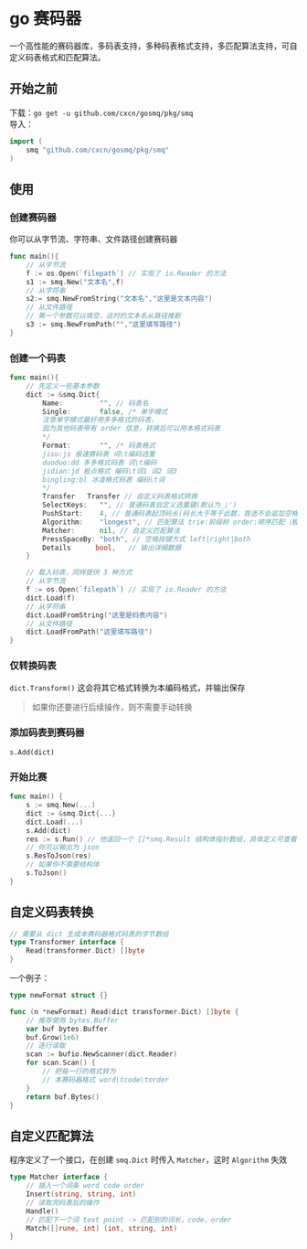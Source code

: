 # go 赛码器

一个高性能的赛码器库，多码表支持，多种码表格式支持，多匹配算法支持，可自定义码表格式和匹配算法。

## 开始之前

下载：`go get -u github.com/cxcn/gosmq/pkg/smq`  
导入：

```go
import (
    smq "github.com/cxcn/gosmq/pkg/smq"
)
```

## 使用

### 创建赛码器

你可以从字节流、字符串、文件路径创建赛码器

```go
func main(){
    // 从字节流
    f := os.Open(`filepath`) // 实现了 io.Reader 的方法
    s1 := smq.New("文本名",f)
    // 从字符串
    s2:= smq.NewFromString("文本名","这里是文本内容")
    // 从文件路径
    // 第一个参数可以填空，这时的文本名从路径推断
    s3 := smq.NewFromPath("","这里填写路径")
}
```

### 创建一个码表

```go
func main(){
    // 先定义一些基本参数
    dict := &smq.Dict{
        Name:         "", // 码表名
        Single:       false, /* 单字模式
        注意单字模式最好用多多格式的码表，
        因为其他码表带有 order 信息，转换后可以用本格式码表
        */
        Format:       "", /* 码表格式
        jisu:js 极速赛码表 词\t编码选重
        duoduo:dd 多多格式码表 词\t编码
        jidian:jd 极点格式 编码\t词1 词2 词3
        bingling:bl 冰凌格式码表 编码\t词
        */
        Transfer   Transfer // 自定义码表格式转换
        SelectKeys:   "", // 普通码表自定义选重键(默认为_;')
        PushStart:    4, // 普通码表起顶码长(码长大于等于此数，首选不会追加空格)
        Algorithm:    "longest", // 匹配算法 trie:前缀树 order:顺序匹配（极速跟打器） longest:最长匹配
        Matcher:      nil, // 自定义匹配算法
        PressSpaceBy: "both", // 空格按键方式 left|right|both
        Details      bool,   // 输出详细数据
    }

    // 载入码表，同样提供 3 种方式
    // 从字节流
    f := os.Open(`filepath`) // 实现了 io.Reader 的方法
    dict.Load(f)
    // 从字符串
    dict.LoadFromString("这里是码表内容")
    // 从文件路径
    dict.LoadFromPath("这里填写路径")
}
```

### 仅转换码表

`dict.Transform()` 这会将其它格式转换为本编码格式，并输出保存

> 如果你还要进行后续操作，则不需要手动转换

### 添加码表到赛码器

`s.Add(dict)`

### 开始比赛

```go
func main() {
    s := smq.New(...)
    dict := &smq.Dict{...}
    dict.Load(...)
    s.Add(dict)
    res := s.Run() // 他返回一个 []*smq.Result 结构体指针数组，具体定义可查看 struct.go 文件
    // 你可以输出为 json
    s.ResToJson(res)
    // 如果你不需要结构体
    s.ToJson()
}

```

## 自定义码表转换

```go
// 需要从 dict 生成本赛码器格式码表的字节数组
type Transformer interface {
    Read(transformer.Dict) []byte
}
```

一个例子：

```go
type newFormat struct {}

func (n *newFormat) Read(dict transformer.Dict) []byte {
    // 推荐使用 bytes.Buffer
    var buf bytes.Buffer
    buf.Grow(1e6)
    // 逐行读取
    scan := bufio.NewScanner(dict.Reader)
    for scan.Scan() {
        // 把每一行的格式转为
        // 本赛码器格式 word\tcode\torder
    }
    return buf.Bytes()
}
```

## 自定义匹配算法

程序定义了一个接口，在创建 `smq.Dict` 时传入 `Matcher`，这时 `Algorithm` 失效

```go
type Matcher interface {
    // 插入一个词条 word code order
    Insert(string, string, int)
    // 读取完码表后的操作
    Handle()
    // 匹配下一个词 text point -> 匹配到的词长，code，order
    Match([]rune, int) (int, string, int)
}
```

